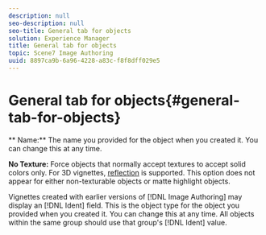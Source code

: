 ```yaml
---
description: null
seo-description: null
seo-title: General tab for objects
solution: Experience Manager
title: General tab for objects
topic: Scene7 Image Authoring
uuid: 8897ca9b-6a96-4228-a83c-f8f8dff029e5
---
```


# General tab for objects{#general-tab-for-objects}

 ** Name:** The name you provided for the object when you created it. You can change this at any time.

**No Texture:** Force objects that normally accept textures to accept solid colors only. For 3D vignettes, [reflection](../../../../c-vat-refl-pg/c-vat-abt-refl-pg/c-vat-abt-refl-pg.md#concept-ff491f2f926e4389afac1d2e261b2e81) is supported. This option does not appear for either non-texturable objects or matte highlight objects.

Vignettes created with earlier versions of [!DNL Image Authoring] may display an [!DNL Ident] field. This is the object type for the object you provided when you created it. You can change this at any time. All objects within the same group should use that group's [!DNL Ident] value. 
